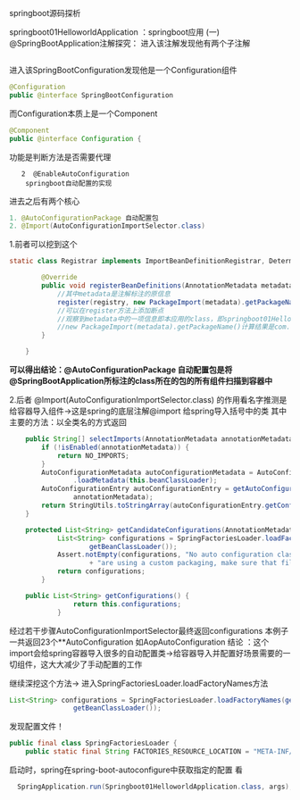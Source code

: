 springboot源码探析

springboot01HelloworldApplication ：springboot应用
(一)
@SpringBootApplication注解探究：
进入该注解发现他有两个子注解
```1  @SpringBootConfiguration
```
进入该SpringBootConfiguration发现他是一个Configuration组件
```java
@Configuration
public @interface SpringBootConfiguration
```
而Configuration本质上是一个Component
```java
@Component
public @interface Configuration {
```
功能是判断方法是否需要代理
```
   2  @EnableAutoConfiguration
    springboot自动配置的实现
```
进去之后有两个核心
```java
1. @AutoConfigurationPackage 自动配置包
2. @Import(AutoConfigurationImportSelector.class) 
```
1.前者可以挖到这个
```java
static class Registrar implements ImportBeanDefinitionRegistrar, DeterminableImports {

		@Override
		public void registerBeanDefinitions(AnnotationMetadata metadata, BeanDefinitionRegistry registry) {
            //其中metadata是注解标注的原信息
			register(registry, new PackageImport(metadata).getPackageName());
            //可以在register方法上添加断点
            //观察到metadata中的一项信息即本应用的class，即springboot01HelloworldApplication
            //new PackageImport(metadata).getPackageName()计算结果是com.ordo 即项目包名
		}

	}
```
**可以得出结论：@AutoConfigurationPackage 自动配置包是将@SpringBootApplication所标注的class所在的包的所有组件扫描到容器中**


2.后者 @Import(AutoConfigurationImportSelector.class) 的作用看名字推测是给容器导入组件->这是spring的底层注解@import 给spring导入括号中的类
其中主要的方法：以全类名的方式返回
```java
	public String[] selectImports(AnnotationMetadata annotationMetadata) {
		if (!isEnabled(annotationMetadata)) {
			return NO_IMPORTS;
		}
		AutoConfigurationMetadata autoConfigurationMetadata = AutoConfigurationMetadataLoader
				.loadMetadata(this.beanClassLoader);
		AutoConfigurationEntry autoConfigurationEntry = getAutoConfigurationEntry(autoConfigurationMetadata,
				annotationMetadata);
		return StringUtils.toStringArray(autoConfigurationEntry.getConfigurations());
	}

    protected List<String> getCandidateConfigurations(AnnotationMetadata metadata, AnnotationAttributes attributes) {
            List<String> configurations = SpringFactoriesLoader.loadFactoryNames(getSpringFactoriesLoaderFactoryClass(),
                    getBeanClassLoader());
            Assert.notEmpty(configurations, "No auto configuration classes found in META-INF/spring.factories. If you "
                    + "are using a custom packaging, make sure that file is correct.");
            return configurations;
        }

    public List<String> getConfigurations() {
                return this.configurations;
            }

```
经过若干步骤AutoConfigurationImportSelector最终返回configurations
本例子一共返回23个**AutoConfiguration  如AopAutoConfiguration
结论 ：这个import会给spring容器导入很多的自动配置类->给容器导入并配置好场景需要的一切组件，这大大减少了手动配置的工作

继续深挖这个方法-> 进入SpringFactoriesLoader.loadFactoryNames方法
```java
List<String> configurations = SpringFactoriesLoader.loadFactoryNames(getSpringFactoriesLoaderFactoryClass(),
				getBeanClassLoader());
```
发现配置文件！
```java
public final class SpringFactoriesLoader {
    public static final String FACTORIES_RESOURCE_LOCATION = "META-INF/spring.factories";
```
启动时，spring在spring-boot-autoconfigure中获取指定的配置
看



```java
  SpringApplication.run(Springboot01HelloworldApplication.class, args);
```